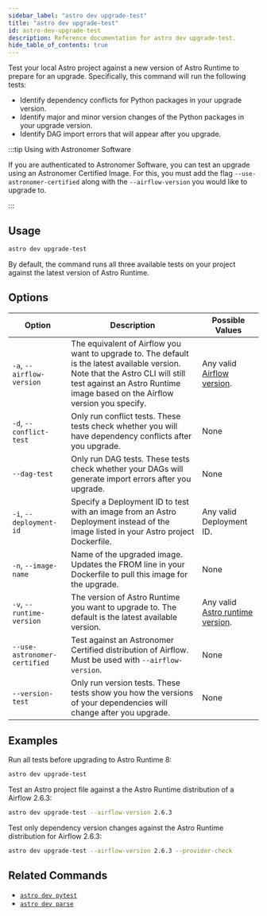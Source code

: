 ```yaml
---
sidebar_label: "astro dev upgrade-test"
title: "astro dev upgrade-test"
id: astro-dev-upgrade-test
description: Reference documentation for astro dev upgrade-test.
hide_table_of_contents: true
---
```


Test your local Astro project against a new version of Astro Runtime to prepare for an upgrade. Specifically, this command will run the following tests:

- Identify dependency conflicts for Python packages in your upgrade version.
- Identify major and minor version changes of the Python packages in your upgrade version.
- Identify DAG import errors that will appear after you upgrade.

:::tip Using with Astronomer Software

If you are authenticated to Astronomer Software, you can test an upgrade using an Astronomer Certified Image. For this, you must add the flag `--use-astronomer-certified` along with the `--airflow-version` you would like to upgrade to.

:::

## Usage

```bash
astro dev upgrade-test
```

By default, the command runs all three available tests on your project against the latest version of Astro Runtime.

## Options

| Option                    | Description                                                                                                                                                                                                     | Possible Values                                                                                        |
| ------------------------- | --------------------------------------------------------------------------------------------------------------------------------------------------------------------------------------------------------------- | ------------------------------------------------------------------------------------------------------ |
| `-a`, `--airflow-version` | The equivalent of Airflow you want to upgrade to. The default is the latest available version. Note that the Astro CLI will still test against an Astro Runtime image based on the Airflow version you specify. | Any valid [Airflow version](https://airflow.apache.org/docs/apache-airflow/stable/release_notes.html). |
| `-d`, `--conflict-test`   | Only run conflict tests. These tests check whether you will have dependency conflicts after you upgrade.                                                                                                        | None                                                                                                   |
| `--dag-test`              | Only run DAG tests. These tests check whether your DAGs will generate import errors after you upgrade.                                                                                                          | None                                                                                                   |
| `-i`, `--deployment-id`   | Specify a Deployment ID to test with an image from an Astro Deployment instead of the image listed in your Astro project Dockerfile.                                                                            | Any valid Deployment ID.                                                                               |
| `-n`, `--image-name`      | Name of the upgraded image. Updates the FROM line in your Dockerfile to pull this image for the upgrade.                                                                                                        | None                                                                                                   |
| `-v`, `--runtime-version` | The version of Astro Runtime you want to upgrade to. The default is the latest available version.                                                                                                               | Any valid [Astro runtime version](https://docs.astronomer.io/astro/runtime-release-notes).             |
|  `--use-astronomer-certified` | Test against an Astronomer Certified distribution of Airflow. Must be used with `--airflow-version`. | None |
| `--version-test`          | Only run version tests. These tests show you how the versions of your dependencies will change after you upgrade.                                                                                               | None                                                                                                   |

## Examples

Run all tests before upgrading to Astro Runtime 8:

```bash
astro dev upgrade-test
```

Test an Astro project file against a the Astro Runtime distribution of a Airflow 2.6.3:

```bash
astro dev upgrade-test --airflow-version 2.6.3
```

Test only dependency version changes against the Astro Runtime distribution for Airflow 2.6.3:

```bash
astro dev upgrade-test --airflow-version 2.6.3 --provider-check
```

## Related Commands

- [`astro dev pytest`](cli/astro-dev-pytest.md)
- [`astro dev parse`](cli/astro-dev-parse.md)
